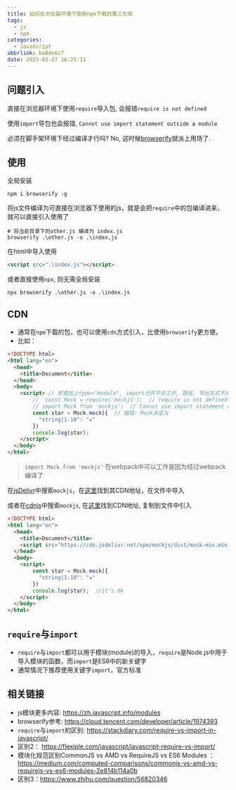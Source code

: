 ```yaml
---
title: 如何在浏览器环境下使用npm下载的第三方库
tags:
  - js
  - npm
categories:
  - JavaScript
abbrlink: ba84e6cf
date: 2023-02-27 16:25:11
---
```


## 问题引入

直接在浏览器环境下使用`require`导入包, 会报错`require is not defined`

使用`import`导包也会报错, `Cannot use import statement outside a module`

必须在脚手架环境下经过编译才行吗? No, 这时候[browserify](https://browserify.org/)就派上用场了.

## 使用

全局安装

```shell
npm i browserify -g
```

将js文件编译为可直接在浏览器下使用的js，就是会把`require`中的包编译进来，就可以直接引入使用了

```shell
# 将当前目录下的other.js 编译为 index.js
browserify .\other.js -o .\index.js 
```

在html中导入使用

```html
<script src=".\index.js"></script>
```

或者直接使用`npx`, 则无需全局安装

```shell
npx browserify .\other.js -o .\index.js 
```

## CDN

- 通常在`npm`下载的包，也可以使用`cdn`方式引入，比使用`browserify`更方便。
- 比如：

```html
<!DOCTYPE html>
<html lang="en">
  <head>
    <title>Document</title>
  </head>
  <body>
    <script> // 即使加上type="module", import也并不会工作, 路径, 导出方式不对等, 会导致错误
    	//  const Mock = require('mockjs');  // require is not defined
      	// import Mock from 'mockjs';  // Cannot use import statement outside a module
      	const star = Mock.mock({  // 报错: Mock未定义
          "string|1-10": "★"
        })
        console.log(star);
    </script>
  </body>
</html>
```

> `import Mock from 'mockjs'` 在webpack中可以工作是因为经过webpack编译了

在[jsDelivr](https://www.jsdelivr.com/)中搜索`mockjs`，在[这里](https://www.jsdelivr.com/package/npm/mockjs)找到其CDN地址，在文件中导入

或者在[cdnjs](https://cdnjs.com)中搜索`mockjs`,  在[这里](https://cdnjs.com/libraries/Mock.js)找到CDN地址,  复制到文件中引入

```html
<!DOCTYPE html>
<html lang="en">
  <head>
    <title>Document</title>
    <script src="https://cdn.jsdelivr.net/npm/mockjs/dist/mock-min.min.js"></script>
  </head>
  <body>
    <script>
      	const star = Mock.mock({
          "string|1-10": "★"
        })
        console.log(star);  //it's Ok
    </script>
  </body>
</html>
```

## `require`与`import`

- `require`与`import`都可以用于模块(module)的导入，`require`是Node.js中用于导入模块的函数，而`import`是ES6中的新关键字
- 通常情况下推荐使用关键字`import`，官方标准

## 相关链接

- js模块更多内容:  https://zh.javascript.info/modules
- browserify参考: https://cloud.tencent.com/developer/article/1974393
- `require`与`import`的区别: https://stackdiary.com/require-vs-import-in-javascript/
- 区别2： https://flexiple.com/javascript/javascript-require-vs-import/
- 模块化规范区别CommonJS vs AMD vs RequireJS vs ES6 Modules ：https://medium.com/computed-comparisons/commonjs-vs-amd-vs-requirejs-vs-es6-modules-2e814b114a0b
- 区别3：https://www.zhihu.com/question/56820346